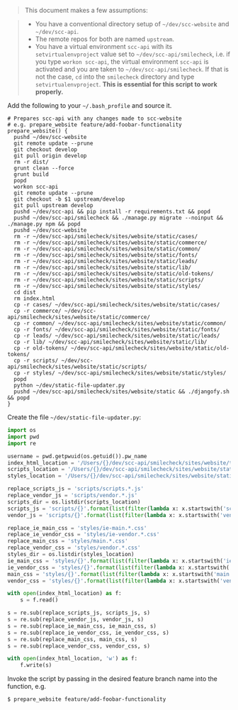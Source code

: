 > This document makes a few assumptions:

> * You have a conventional directory setup of `~/dev/scc-website` and `~/dev/scc-api`.
> * The remote repos for both are named `upstream`.
> * You have a virtual environment `scc-api` with its `setvirtualenvproject` value set to `~/dev/scc-api/smilecheck`, i.e. if you type `workon scc-api`, the virtual environment `scc-api` is activated and you are taken to `~/dev/scc-api/smilecheck`. If that is not the case, `cd` into the `smilecheck` directory and type `setvirtualenvproject`. **This is essential for this script to work properly.**

Add the following to your `~/.bash_profile` and source it.

```shell
# Prepares scc-api with any changes made to scc-website
# e.g. prepare_website feature/add-foobar-functionality
prepare_website() {
  pushd ~/dev/scc-website
  git remote update --prune
  git checkout develop
  git pull origin develop
  rm -r dist/
  grunt clean --force
  grunt build
  popd
  workon scc-api
  git remote update --prune
  git checkout -b $1 upstream/develop
  git pull upstream develop
  pushd ~/dev/scc-api && pip install -r requirements.txt && popd
  pushd ~/dev/scc-api/smilecheck && ./manage.py migrate --noinput && ./manage.py npm && popd
  pushd ~/dev/scc-website
  rm -r ~/dev/scc-api/smilecheck/sites/website/static/cases/
  rm -r ~/dev/scc-api/smilecheck/sites/website/static/commerce/
  rm -r ~/dev/scc-api/smilecheck/sites/website/static/common/
  rm -r ~/dev/scc-api/smilecheck/sites/website/static/fonts/
  rm -r ~/dev/scc-api/smilecheck/sites/website/static/leads/
  rm -r ~/dev/scc-api/smilecheck/sites/website/static/lib/
  rm -r ~/dev/scc-api/smilecheck/sites/website/static/old-tokens/
  rm -r ~/dev/scc-api/smilecheck/sites/website/static/scripts/
  rm -r ~/dev/scc-api/smilecheck/sites/website/static/styles/
  cd dist
  rm index.html
  cp -r cases/ ~/dev/scc-api/smilecheck/sites/website/static/cases/
  cp -r commerce/ ~/dev/scc-api/smilecheck/sites/website/static/commerce/
  cp -r common/ ~/dev/scc-api/smilecheck/sites/website/static/common/
  cp -r fonts/ ~/dev/scc-api/smilecheck/sites/website/static/fonts/
  cp -r leads/ ~/dev/scc-api/smilecheck/sites/website/static/leads/
  cp -r lib/ ~/dev/scc-api/smilecheck/sites/website/static/lib/
  cp -r old-tokens/ ~/dev/scc-api/smilecheck/sites/website/static/old-tokens/
  cp -r scripts/ ~/dev/scc-api/smilecheck/sites/website/static/scripts/
  cp -r styles/ ~/dev/scc-api/smilecheck/sites/website/static/styles/
  popd
  python ~/dev/static-file-updater.py
  pushd ~/dev/scc-api/smilecheck/sites/website/static && ./djangofy.sh && popd
}
```

Create the file `~/dev/static-file-updater.py`:

```python
import os
import pwd
import re

username = pwd.getpwuid(os.getuid()).pw_name
index_html_location = '/Users/{}/dev/scc-api/smilecheck/sites/website/templates/website/index.html'.format(username)
scripts_location = '/Users/{}/dev/scc-api/smilecheck/sites/website/static/scripts'.format(username)
styles_location = '/Users/{}/dev/scc-api/smilecheck/sites/website/static/styles'.format(username)

replace_scripts_js = 'scripts/scripts.*.js'
replace_vendor_js = 'scripts/vendor.*.js'
scripts_dir = os.listdir(scripts_location)
scripts_js = 'scripts/{}'.format(list(filter(lambda x: x.startswith('scripts.'), scripts_dir))[0])
vendor_js = 'scripts/{}'.format(list(filter(lambda x: x.startswith('vendor.'), scripts_dir))[0])

replace_ie_main_css = 'styles/ie-main.*.css'
replace_ie_vendor_css = 'styles/ie-vendor.*.css'
replace_main_css = 'styles/main.*.css'
replace_vendor_css = 'styles/vendor.*.css'
styles_dir = os.listdir(styles_location)
ie_main_css = 'styles/{}'.format(list(filter(lambda x: x.startswith('ie-main.'), styles_dir))[0])
ie_vendor_css = 'styles/{}'.format(list(filter(lambda x: x.startswith('ie-vendor.'), styles_dir))[0])
main_css = 'styles/{}'.format(list(filter(lambda x: x.startswith('main.'), styles_dir))[0])
vendor_css = 'styles/{}'.format(list(filter(lambda x: x.startswith('vendor.'), styles_dir))[0])

with open(index_html_location) as f:
    s = f.read()

s = re.sub(replace_scripts_js, scripts_js, s)
s = re.sub(replace_vendor_js, vendor_js, s)
s = re.sub(replace_ie_main_css, ie_main_css, s)
s = re.sub(replace_ie_vendor_css, ie_vendor_css, s)
s = re.sub(replace_main_css, main_css, s)
s = re.sub(replace_vendor_css, vendor_css, s)

with open(index_html_location, 'w') as f:
    f.write(s)
```

Invoke the script by passing in the desired feature branch name into the function, e.g.

```shell
$ prepare_website feature/add-foobar-functionality
```

